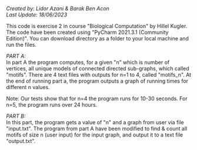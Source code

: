 *Created by: Lidor Azani & Barak Ben Acon*\
*Last Update: 18/06/2023*


This code is exercise 2 in course "Biological Computation" by Hillel Kugler.\
The code have been created using "PyCharm 2021.3.1 (Community Edition)".
You can download directory as a folder to your local machine and run the files.


*PART A:*\
In part A the program computes, for a given "n" which is number of vertices, all unique models of connected directed sub-graphs, which called "motifs".
There are 4 text files with outputs for n=1 to 4, called "motifs_n".
At the end of running part a, the program outputs a graph of running times for different n values. 

Note: Our tests show that for n=4 the program runs for 10-30 seconds.
For n=5, the program runs over 24 hours.


*PART B:*\
In this part, the program gets a value of "n" and a graph from user via file "input.txt".
The program from part A have been modified to find & count all motifs of size n (user input) for the input graph, and output it to a text file "output.txt".